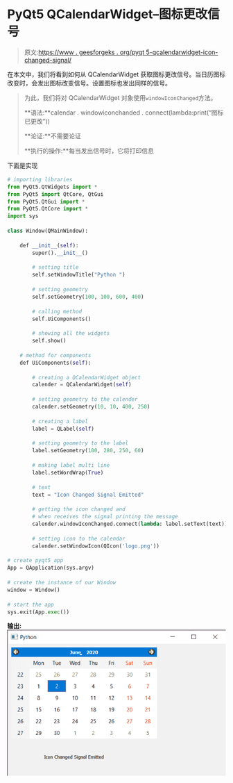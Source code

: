 # PyQt5 QCalendarWidget–图标更改信号

> 原文:[https://www . geesforgeks . org/pyqt 5-qcalendarwidget-icon-changed-signal/](https://www.geeksforgeeks.org/pyqt5-qcalendarwidget-icon-changed-signal/)

在本文中，我们将看到如何从 QCalendarWidget 获取图标更改信号。当日历图标改变时，会发出图标改变信号。设置图标也发出同样的信号。

> 为此，我们将对 QCalendarWidget 对象使用`windowIconChanged`方法。
> 
> **语法:**calendar . windowiconchanded . connect(lambda:print(“图标已更改”))
> 
> **论证:**不需要论证
> 
> **执行的操作:**每当发出信号时，它将打印信息

下面是实现

```py
# importing libraries
from PyQt5.QtWidgets import * 
from PyQt5 import QtCore, QtGui
from PyQt5.QtGui import * 
from PyQt5.QtCore import * 
import sys

class Window(QMainWindow):

    def __init__(self):
        super().__init__()

        # setting title
        self.setWindowTitle("Python ")

        # setting geometry
        self.setGeometry(100, 100, 600, 400)

        # calling method
        self.UiComponents()

        # showing all the widgets
        self.show()

    # method for components
    def UiComponents(self):

        # creating a QCalendarWidget object
        calender = QCalendarWidget(self)

        # setting geometry to the calender
        calender.setGeometry(10, 10, 400, 250)

        # creating a label
        label = QLabel(self)

        # setting geometry to the label
        label.setGeometry(100, 280, 250, 60)

        # making label multi line
        label.setWordWrap(True)

        # text
        text = "Icon Changed Signal Emitted"

        # getting the icon changed and
        # when receives the signal printing the message
        calender.windowIconChanged.connect(lambda: label.setText(text))

        # setting icon to the calendar
        calender.setWindowIcon(QIcon('logo.png'))

# create pyqt5 app
App = QApplication(sys.argv)

# create the instance of our Window
window = Window()

# start the app
sys.exit(App.exec())
```

**输出:**
![](img/fe0c7f152c93117e2673906c5dc8d70f.png)